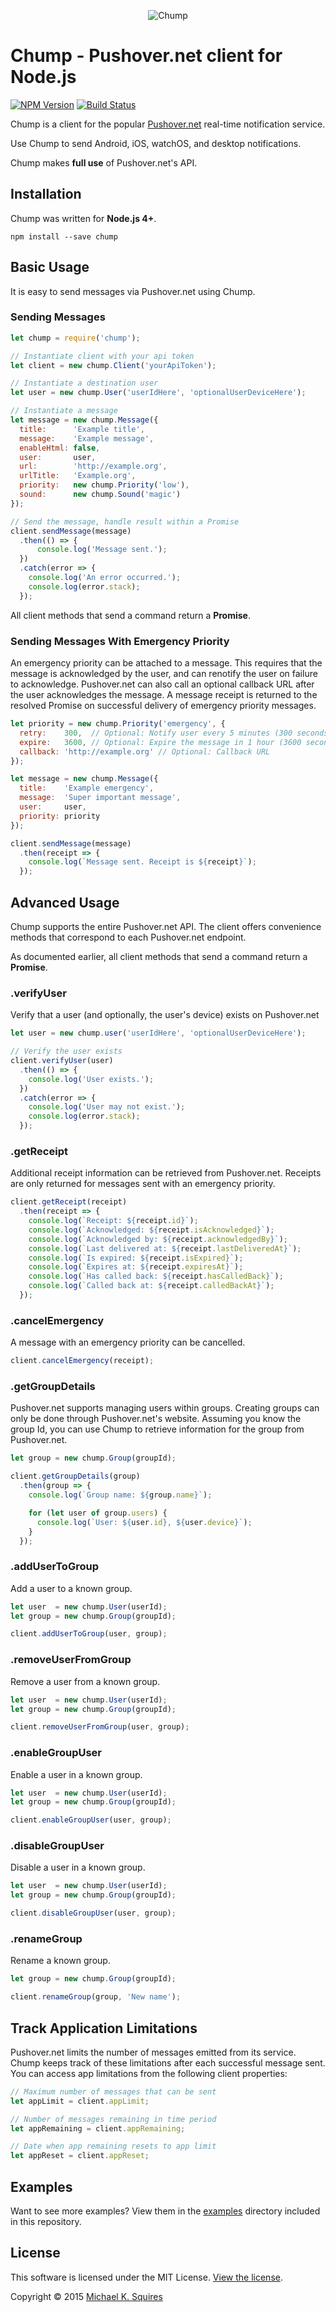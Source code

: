 <p align="center">
  <img src="https://cdn.rawgit.com/sqmk/chump/eceac9d76c10936bb191afc87da6b7230ced0c2d/media/logo.png" alt="Chump" />
</p>

# Chump - Pushover.net client for Node.js

[![NPM Version](https://badge.fury.io/js/chump.svg)](https://www.npmjs.com/package/chump)
[![Build Status](https://api.travis-ci.org/sqmk/chump.svg?branch=master)](https://travis-ci.org/sqmk/chump)

Chump is a client for the popular [Pushover.net](https://pushover.net) real-time
notification service.

Use Chump to send Android, iOS, watchOS, and desktop notifications.

Chump makes **full use** of Pushover.net's API.

## Installation

Chump was written for **Node.js 4+**.

`npm install --save chump`

## Basic Usage

It is easy to send messages via Pushover.net using Chump.

### Sending Messages

```js
let chump = require('chump');

// Instantiate client with your api token
let client = new chump.Client('yourApiToken');

// Instantiate a destination user
let user = new chump.User('userIdHere', 'optionalUserDeviceHere');

// Instantiate a message
let message = new chump.Message({
  title:      'Example title',
  message:    'Example message',
  enableHtml: false,
  user:       user,
  url:        'http://example.org',
  urlTitle:   'Example.org',
  priority:   new chump.Priority('low'),
  sound:      new chump.Sound('magic')
});

// Send the message, handle result within a Promise
client.sendMessage(message)
  .then(() => {
	  console.log('Message sent.');
  })
  .catch(error => {
  	console.log('An error occurred.');
    console.log(error.stack);
  });
```

All client methods that send a command return a **Promise**.

### Sending Messages With Emergency Priority

An emergency priority can be attached to a message. This requires that the
message is acknowledged by the user, and can renotify the user on failure to
acknowledge. Pushover.net can also call an optional callback URL after the user
acknowledges the message. A message receipt is returned to the resolved Promise
on successful delivery of emergency priority messages.

```js
let priority = new chump.Priority('emergency', {
  retry:    300,  // Optional: Notify user every 5 minutes (300 seconds) until acknowledged
  expire:   3600, // Optional: Expire the message in 1 hour (3600 seconds)
  callback: 'http://example.org' // Optional: Callback URL
});

let message = new chump.Message({
  title:    'Example emergency',
  message:  'Super important message',
  user:     user,
  priority: priority
});

client.sendMessage(message)
  .then(receipt => {
    console.log(`Message sent. Receipt is ${receipt}`);
  });
```

## Advanced Usage

Chump supports the entire Pushover.net API. The client offers convenience methods
that correspond to each Pushover.net endpoint.

As documented earlier, all client methods that send a command return a **Promise**.

### .verifyUser

Verify that a user (and optionally, the user's device) exists on Pushover.net

```js
let user = new chump.user('userIdHere', 'optionalUserDeviceHere');

// Verify the user exists
client.verifyUser(user)
  .then(() => {
    console.log('User exists.');
  })
  .catch(error => {
    console.log('User may not exist.');
    console.log(error.stack);
  });
```

### .getReceipt

Additional receipt information can be retrieved from Pushover.net. Receipts are
only returned for messages sent with an emergency priority.

```js
client.getReceipt(receipt)
  .then(receipt => {
    console.log(`Receipt: ${receipt.id}`);
    console.log(`Acknowledged: ${receipt.isAcknowledged}`);
    console.log(`Acknowledged by: ${receipt.acknowledgedBy}`);
    console.log(`Last delivered at: ${receipt.lastDeliveredAt}`);
    console.log(`Is expired: ${receipt.isExpired}`);
    console.log(`Expires at: ${receipt.expiresAt}`);
    console.log(`Has called back: ${receipt.hasCalledBack}`);
    console.log(`Called back at: ${receipt.calledBackAt}`);
  });
```

### .cancelEmergency

A message with an emergency priority can be cancelled.

```js
client.cancelEmergency(receipt);
```

### .getGroupDetails

Pushover.net supports managing users within groups. Creating groups can only be
done through Pushover.net's website. Assuming you know the group Id, you can use
Chump to retrieve information for the group from Pushover.net.

```js
let group = new chump.Group(groupId);

client.getGroupDetails(group)
  .then(group => {
    console.log(`Group name: ${group.name}`);

    for (let user of group.users) {
      console.log(`User: ${user.id}, ${user.device}`);
    }
  });
```

### .addUserToGroup

Add a user to a known group.

```js
let user  = new chump.User(userId);
let group = new chump.Group(groupId);

client.addUserToGroup(user, group);
```

### .removeUserFromGroup

Remove a user from a known group.

```js
let user  = new chump.User(userId);
let group = new chump.Group(groupId);

client.removeUserFromGroup(user, group);
```

### .enableGroupUser

Enable a user in a known group.

```js
let user  = new chump.User(userId);
let group = new chump.Group(groupId);

client.enableGroupUser(user, group);
```

### .disableGroupUser

Disable a user in a known group.

```js
let user  = new chump.User(userId);
let group = new chump.Group(groupId);

client.disableGroupUser(user, group);
```

### .renameGroup

Rename a known group.

```js
let group = new chump.Group(groupId);

client.renameGroup(group, 'New name');
```

## Track Application Limitations

Pushover.net limits the number of messages emitted from its service. Chump keeps
track of these limitations after each successful message sent. You can access app
limitations from the following client properties:

```js
// Maximum number of messages that can be sent
let appLimit = client.appLimit;

// Number of messages remaining in time period
let appRemaining = client.appRemaining;

// Date when app remaining resets to app limit
let appReset = client.appReset;
```

## Examples

Want to see more examples? View them in the [examples](examples) directory included
in this repository.

## License

This software is licensed under the MIT License. [View the license](LICENSE).

Copyright © 2015 [Michael K. Squires](http://sqmk.com)
